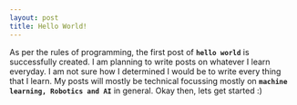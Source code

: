 ```yaml
---
layout: post
title: Hello World!
---
```

As per the rules of programming, the first post of **`hello world`** is successfully created. I am planning to write posts on whatever I learn everyday. I am not sure how I determined I would be to write every thing that I learn. My posts will mostly be technical focussing mostly on **`machine learning, Robotics and AI`** in general. Okay then, lets get started :)
